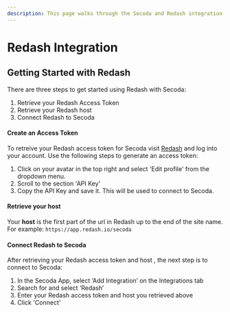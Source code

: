```yaml
---
description: This page walks through the Secoda and Redash integration that Secoda supports
---
```


# Redash Integration

## **Getting Started with Redash** <a href="#h_3a4bfd6458" id="h_3a4bfd6458"></a>

There are three steps to get started using Redash with Secoda:

1. Retrieve your Redash Access Token
2. Retrieve your Redash host
3. Connect Redash to Secoda

#### **Create an Access Token** <a href="#h_cc224e99b3" id="h_cc224e99b3"></a>

To retreive your Redash access token for Secoda visit [Redash](https://app.redash.io) and log into your account. Use the following steps to generate an access token:

1. Click on your avatar in the top right and select 'Edit profile' from the dropdown menu.
2. Scroll to the section 'API Key'
3. Copy the API Key and save it. This will be used to connect to Secoda.

#### **Retrieve your host** <a href="#h_44dde30408" id="h_44dde30408"></a>

Your **host** is the first part of the url in Redash up to the end of the site name. For example: `https://app.redash.io/secoda`

#### **Connect Redash to Secoda** <a href="#h_35764b0753" id="h_35764b0753"></a>

After retrieving your Redash access token and host , the next step is to connect to Secoda:

1. In the Secoda App, select ‘Add Integration’ on the Integrations tab
2. Search for and select ‘Redash’
3. Enter your Redash access token and host you retrieved above
4. Click 'Connect'
